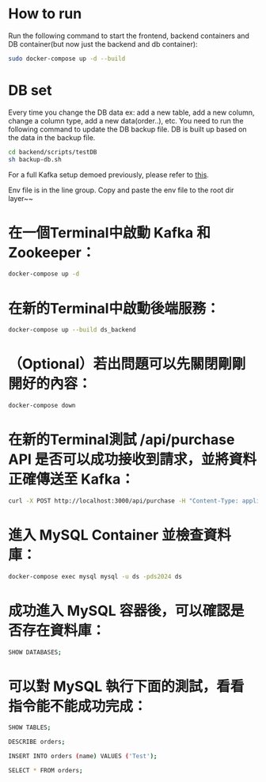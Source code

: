 # How to run

Run the following command to start the frontend, backend containers and DB container(but now just the backend and db container):
```bash
sudo docker-compose up -d --build
```
# DB set
Every time you change the DB data ex: add a new table, add a new column, change a column type, add a new data(order..), etc. You need to run the following command to update the DB backup file. DB is built up based on the data in the backup file.
```bash
cd backend/scripts/testDB
sh backup-db.sh
```

For a full Kafka setup demoed previously, please refer to [this](https://github.com/timsu92/kafka_example.git).

Env file is in the line group. Copy and paste the env file to the root dir layer~~


# 在一個Terminal中啟動 Kafka 和 Zookeeper：

```bash
docker-compose up -d
```

# 在新的Terminal中啟動後端服務：

```bash
docker-compose up --build ds_backend
```

# （Optional）若出問題可以先關閉剛剛開好的內容：

```bash
docker-compose down
```

# 在新的Terminal測試 /api/purchase API 是否可以成功接收到請求，並將資料正確傳送至 Kafka：

```bash
curl -X POST http://localhost:3000/api/purchase -H "Content-Type: application/json" -d "{\"buyerName\": \"Alice\", \"amount\": 1}"
```

# 進入 MySQL Container 並檢查資料庫：

```bash
docker-compose exec mysql mysql -u ds -pds2024 ds
```

# 成功進入 MySQL 容器後，可以確認是否存在資料庫：

```bash
SHOW DATABASES;
```

# 可以對 MySQL 執行下面的測試，看看指令能不能成功完成：

```bash
SHOW TABLES;
```

```bash
DESCRIBE orders;
```

```bash
INSERT INTO orders (name) VALUES ('Test');
```

```bash
SELECT * FROM orders;
```
